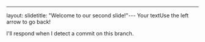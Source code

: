 ---
layout: slidetitle: "Welcome to our second slide!"---
Your textUse the left arrow to go back!

I'll respond when I detect a commit on this branch.
